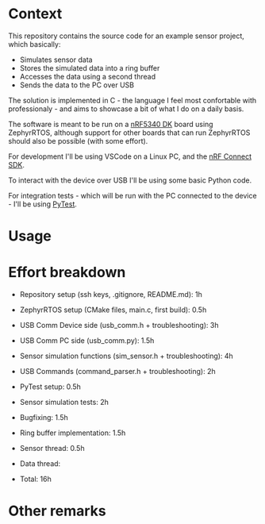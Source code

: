 # Context
This repository contains the source code for an example sensor project, which basically:

- Simulates sensor data
- Stores the simulated data into a ring buffer
- Accesses the data using a second thread
- Sends the data to the PC over USB

The solution is implemented in C - the language I feel most confortable with professionaly - and aims to showcase a bit of what I do on a daily basis.

The software is meant to be run on a [nRF5340 DK](https://www.nordicsemi.com/Products/Development-hardware/nRF5340-DK) board using ZephyrRTOS, although support for other boards that can run ZephyrRTOS should also be possible (with some effort).

For development I'll be using VSCode on a Linux PC, and the [nRF Connect SDK](https://www.nordicsemi.com/Products/Development-software/nRF-Connect-SDK).

To interact with the device over USB I'll be using some basic Python code.

For integration tests - which will be run with the PC connected to the device - I'll be using [PyTest](https://docs.pytest.org/en/stable/).

# Usage



# Effort breakdown

- Repository setup (ssh keys, .gitignore, README.md): 1h
- ZephyrRTOS setup (CMake files, main.c, first build): 0.5h
- USB Comm Device side (usb_comm.h + troubleshooting): 3h
- USB Comm PC side (usb_comm.py): 1.5h
- Sensor simulation functions (sim_sensor.h + troubleshooting): 4h
- USB Commands (command_parser.h + troubleshooting): 2h
- PyTest setup: 0.5h
- Sensor simulation tests: 2h
- Bugfixing: 1.5h
- Ring buffer implementation: 1.5h
- Sensor thread: 0.5h
- Data thread: 

- Total: 16h 

# Other remarks
